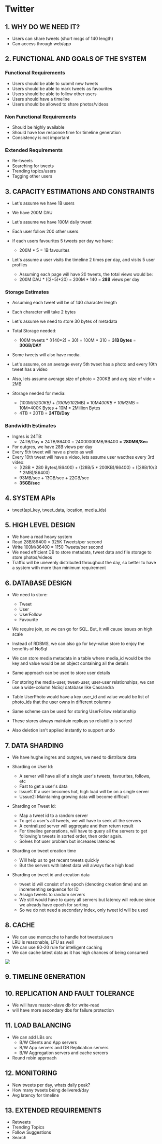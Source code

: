 # Twitter

## 1. WHY DO WE NEED IT?

- Users can share tweets (short msgs of 140 length)
- Can access through web/app

## 2. FUNCTIONAL AND GOALS OF THE SYSTEM

### Functional Requirements

- Users should be able to submit new tweets
- Users should be able to mark tweets as favourites
- Users should be able to follow other users
- Users should have a timeline
- Users should be allowed to share photos/videos

### Non Functional Requirements

- Should be highly available
- Should have low response time for timeline generation
- Consistency is not important

### Extended Requirements

- Re-tweets
- Searching for tweets
- Trending topics/users
- Tagging other users

## 3. CAPACITY ESTIMATIONS AND CONSTRAINTS

- Let's assume we have 1B users
- We have 200M DAU
- Let's assume we have 100M daily tweet
- Each user follow 200 other users

- If each users favourites 5 tweets per day we have:
    - 200M * 5 = 1B favourites

- Let's assume a user visits the timeline 2 times per day, and visits 5 user profiles
    - Assuming each page will have 20 tweets, the total views would be:
    - 200M DAU * ((2+5)*20) = 200M * 140 = **28B** views per day

### Storage Estimates

- Assuming each tweet will be of 140 character length
- Each character will take 2 bytes
- Let's assume we need to store 30 bytes of metadata
- Total Storage needed:
    - 100M tweets * ((140*2) + 30)  =  100M * 310 = **31B Bytes** = **30GB/DAY**

- Some tweets will also have media.
- Let's assume, on an average every 5th tweet has a photo and every 10th tweet has a video
- Also, lets assume average size of photo = 200KB and avg size of vide = 2MB
- Storage needed for media:
    - (100M/5*200KB) + (100M/10*2MB) = 10M*400KB + 10M*2MB = 10M*400K Bytes + 10M * 2Million Bytes
    - 4TB + 20TB = **24TB/Day**

### Bandwidth Estimates

- Ingres is 24TB: 
    - 24TB/Day = 24TB/86400 = 24000000MB/86400 = **280MB/Sec**
- For outgres, we have 28B views per day
- Every 5th tweet will have a photo as well
- Every 10th tweet will have a video, lets assume user wacthes every 3rd video:
    - ((28B * 280 Bytes)/86400) + ((28B/5 * 200KB)/86400) + ((28B/10/3 * 2MB)/86400)
    - 93MB/sec + 13GB/sec + 22GB/sec
    - **35GB/sec**

## 4. SYSTEM APIs

- tweet(api_key, tweet_data, location, media_ids)

## 5. HIGH LEVEL DESIGN
- We have a read heavy system
- Read 28B/86400 = 325K Tweets/per second
- Write 100M/86400 = 1150 Tweets/per second
- We need efficient DB to store metadata, tweet data and file storage to store photos/videos
- Traffic will be unevenly distributed throughout the day, so better to have a system with more than minimum requirement

## 6. DATABASE DESIGN

- We need to store:
    - Tweet
    - User
    - UserFollow
    - Favourite

- We require join, so we can go for SQL. But, it will cause issues on high scale
- Instead of RDBMS, we can also go for key-value store to enjoy the benefits of NoSql
- We can store media metadata in a table where media_id would be the key and value would be an object containing all the details
- Same approach can be used to store user details
- For storing the media-user, tweet-user, user-user relationships, we can use a wide-column NoSql database like Cassandra
- Table UserPhoto would have a key user_id and value would be list of photo_ids that the user owns in different columns
- Same scheme can be used for storing UserFollow relationship
- These stores always maintain replicas so reliability is sorted
- Also deletion isn't applied instantly to support undo


## 7. DATA SHARDING
- We have hughe ingres and outgres, we need to distribute data
- Sharding on User Id:
    - A server will have all of a single user's tweets, favourites, follows, etc
    - Fast to get a user's data
    - Issue1: If a user becomes hot, high load will be on a single server
    - Ussue2: Maintaining growing data will become difficult

- Sharding on Tweet Id:
    - Map a tweet id to a random server
    - To get a user's all tweets, we will have to seek all the servers
    - A centralized server will aggregate and then return result
    - For timeline generations, will have to query all the servers to get following's tweets in sorted order, then order again.
    - Solves hot user problem but increases latencies

- Sharding on tweet creation time
    - Will help us to get recent tweets quickly
    - But the servers with latest data will always face high load

- Sharding on tweet id and creation data
    - tweet id will consist of an epoch (denoting creation time) and an incrementing sequence for ID
    - Assign tweets to random servers
    - We still would have to query all servers but latency will reduce since we already have epoch for sorting
    - So we do not need a secondary index, only tweet id will be used

## 8. CACHE

- We can use memcache to handle hot tweets/users
- LRU is reasonable, LFU as well
- We can use 80-20 rule for intelligent caching
- We can cache latest data as it has high chances of being consumed

<img src="./Resources/6-1.png">

## 9. TIMELINE GENERATION

## 10. REPLICATION AND FAULT TOLERANCE
- We will have master-slave db for write-read
- will have more secondary dbs for failure protection

## 11. LOAD BALANCING
- We can add LBs on:
    - B/W Clients and App servers
    - B/W App servers and DB Replication servers
    - B/W Aggregation servers and cache sercers
- Round robin approach

## 12. MONITORING
- New tweets per day, whats daily peak?
- How many tweets being delivered/day
- Avg latency for timeline


## 13. EXTENDED REQUIREMENTS
- Retweets
- Trending Topics
- Follow Suggestions
- Search

